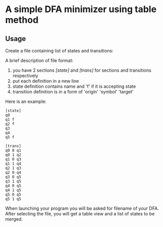 # A simple DFA minimizer using table method

## Usage

Create a file containing list of states and transitions:

A brief description of file format:

1. you have 2 sections *[state]* and *[trans]* for sections and transitions respectively
2. put each definition in a new line
3. state definition contains name and 'f' if it is accepting state
4. transition definition is in a form of 'origin' 'symbol' 'target'

Here is an example:

```
[state]
q0
q1 f
q2 f
q3
q4
q5 f

[trans]
q0 0 q1
q0 1 q2
q1 0 q3
q1 1 q4
q2 1 q3
q2 0 q4
q3 0 q5
q3 1 q5
q4 0 q5
q4 1 q5
q5 0 q5
q5 1 q5

```

When launching your program you will be asked for filename of your DFA. After selecting the file, you will get a table view and a list of states to be merged.